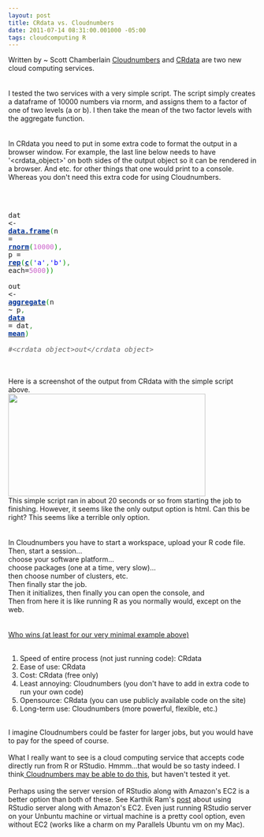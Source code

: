 ```yaml
--- 
layout: post
title: CRdata vs. Cloudnumbers
date: 2011-07-14 08:31:00.001000 -05:00
tags: cloudcomputing R
---
```


Written by ~ Scott Chamberlain
<a href="http://www.cloudnumbers.com/">Cloudnumbers</a> and <a href="http://crdata.org/">CRdata</a> are two new cloud computing services.<br /><br /><br />I tested the two services with a very simple script. The script simply creates a dataframe of 10000 numbers via rnorm, and assigns them to a factor of one of two levels (a or b). I then take the mean of the two factor levels with the aggregate function.<br /><br /><br />In CRdata you need to put in some extra code to format the output in a browser window. For example, the last line below needs to have '&lt;crdata_object&gt;' on both sides of the output object so it can be rendered in a browser. And etc. for other things that one would print to a console. Whereas you don't need this extra code for using Cloudnumbers.<br /><br /><div style="overflow: auto;"><div class="geshifilter"><pre class="r geshifilter-R" style="font-family: monospace;">&nbsp;<br />dat &lt;- <a href="http://inside-r.org/r-doc/base/data.frame"><span style="color: #003399; font-weight: bold;">data.frame</span></a><span style="color: #009900;">(</span>n = <a href="http://inside-r.org/r-doc/stats/rnorm"><span style="color: #003399; font-weight: bold;">rnorm</span></a><span style="color: #009900;">(</span><span style="color: #cc66cc;">10000</span><span style="color: #009900;">)</span><span style="color: #339933;">,</span> p = <a href="http://inside-r.org/r-doc/base/rep"><span style="color: #003399; font-weight: bold;">rep</span></a><span style="color: #009900;">(</span><a href="http://inside-r.org/r-doc/base/c"><span style="color: #003399; font-weight: bold;">c</span></a><span style="color: #009900;">(</span><span style="color: blue;">'a'</span><span style="color: #339933;">,</span><span style="color: blue;">'b'</span><span style="color: #009900;">)</span><span style="color: #339933;">,</span> each=<span style="color: #cc66cc;">5000</span><span style="color: #009900;">)</span><span style="color: #009900;">)</span><br />&nbsp;<br />out &lt;- <a href="http://inside-r.org/r-doc/stats/aggregate"><span style="color: #003399; font-weight: bold;">aggregate</span></a><span style="color: #009900;">(</span>n ~ p<span style="color: #339933;">,</span> <a href="http://inside-r.org/r-doc/utils/data"><span style="color: #003399; font-weight: bold;">data</span></a> = dat<span style="color: #339933;">,</span> <a href="http://inside-r.org/r-doc/base/mean"><span style="color: #003399; font-weight: bold;">mean</span></a><span style="color: #009900;">)</span><br />&nbsp;<br /><span style="color: #666666; font-style: italic;">#&lt;crdata_object&gt;out&lt;/crdata_object&gt;</span></pre></div></div><br /><br />Here is a screenshot of the output from CRdata with the simple script above.<br /><img height="208" src="http://f.cl.ly/items/1D090q2N0Y3a410W262V/Screen%20shot%202011-07-14%20at%208.04.33%20AM.png" width="400" /><br />This simple script ran in about 20 seconds or so from starting the job to finishing. However, it seems like the only output option is html. Can this be right? This seems like a terrible only option.<br /><br /><br />In Cloudnumbers you have to start a workspace, upload your R code file.<br />Then, start a session...<br />choose your software platform...<br />choose packages (one at a time, very slow)...<br />then choose number of clusters, etc.<br />Then finally star the job.<br />Then it initializes, then finally you can open the console, and<br />Then from here it is like running R as you normally would, except on the web.<br /><br /><br /><u>Who wins (at least for our very minimal example above)</u><br /><br /><ol><li>Speed of entire process (not just running code): CRdata</li><li>Ease of use: CRdata</li><li>Cost: CRdata (free only)</li><li>Least annoying: Cloudnumbers (you don't have to add in extra code to run your own code)</li><li>Opensource: CRdata (you can use publicly available code on the site)</li><li>Long-term use: Cloudnumbers (more powerful, flexible, etc.)</li></ol><div><br /></div><div>I imagine Cloudnumbers could be faster for larger jobs, but you would have to pay for the speed of course.&nbsp;</div><div><br /></div><div>What I really want to see is a cloud computing service that accepts code directly run from R or RStudio. Hmmm...that would be so tasty indeed. I think<a href="http://cloudnumbers.zendesk.com/entries/20199198-using-an-external-terminal-ssh-console"> Cloudnumbers may be able to do this</a>, but haven't tested it yet.&nbsp;&nbsp;</div><div><br /></div><div>Perhaps using the server version of RStudio along with Amazon's EC2 is a better option than both of these. See Karthik Ram's <a href="http://inundata.org/2011/03/30/r-ec2-rstudio-server/">post</a> about using RStudio server along with Amazon's EC2. Even just running RStudio server on your Unbuntu machine or virtual machine is a pretty cool option, even without EC2 (works like a charm on my Parallels Ubuntu vm on my Mac).&nbsp;</div>
